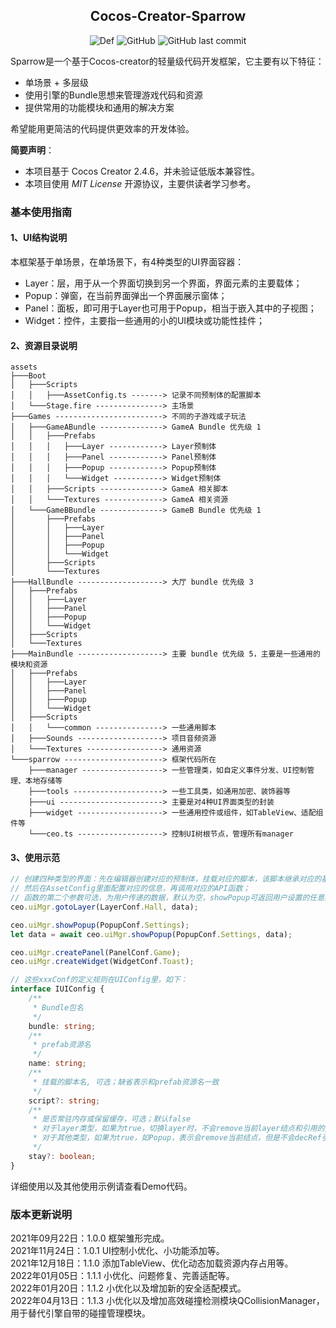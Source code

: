 ## <center>Cocos-Creator-Sparrow</center>
<center>

![Def](https://img.shields.io/badge/cocos--creator-2.4.6-blue)
![GitHub](https://img.shields.io/github/license/Mortal-Li/cocos-creator-sparrow)
![GitHub last commit](https://img.shields.io/github/last-commit/Mortal-Li/cocos-creator-sparrow)

</center>

Sparrow是一个基于Cocos-creator的轻量级代码开发框架，它主要有以下特征：
- 单场景 + 多层级
- 使用引擎的Bundle思想来管理游戏代码和资源
- 提供常用的功能模块和通用的解决方案

希望能用更简洁的代码提供更效率的开发体验。

**简要声明**：
- 本项目基于 Cocos Creator 2.4.6，并未验证低版本兼容性。
- 本项目使用 *MIT License* 开源协议，主要供读者学习参考。

### 基本使用指南
#### 1、UI结构说明

本框架基于单场景，在单场景下，有4种类型的UI界面容器：
- Layer：层，用于从一个界面切换到另一个界面，界面元素的主要载体；
- Popup：弹窗，在当前界面弹出一个界面展示窗体；
- Panel：面板，即可用于Layer也可用于Popup，相当于嵌入其中的子视图；
- Widget：控件，主要指一些通用的小的UI模块或功能性挂件；

#### 2、资源目录说明
```
assets
├───Boot
│   ├───Scripts
│   │   ├───AssetConfig.ts -------> 记录不同预制体的配置脚本
│   └───Stage.fire ---------------> 主场景
├───Games ------------------------> 不同的子游戏或子玩法
│   ├───GameABundle --------------> GameA Bundle 优先级 1
│   │   ├───Prefabs
│   │   │   ├───Layer ------------> Layer预制体
│   │   │   ├───Panel ------------> Panel预制体
│   │   │   ├───Popup ------------> Popup预制体
│   │   │   └───Widget -----------> Widget预制体
│   │   ├───Scripts --------------> GameA 相关脚本
│   │   └───Textures -------------> GameA 相关资源
│   └───GameBBundle --------------> GameB Bundle 优先级 1
│       ├───Prefabs
│       │   ├───Layer
│       │   ├───Panel
│       │   ├───Popup
│       │   └───Widget
│       ├───Scripts
│       └───Textures
├───HallBundle -------------------> 大厅 bundle 优先级 3
│   ├───Prefabs
│   │   ├───Layer
│   │   ├───Panel
│   │   ├───Popup
│   │   └───Widget
│   ├───Scripts
│   └───Textures
├───MainBundle -------------------> 主要 bundle 优先级 5，主要是一些通用的模块和资源
│   ├───Prefabs
│   │   ├───Layer
│   │   ├───Panel
│   │   ├───Popup
│   │   └───Widget
│   ├───Scripts
│   │   └───common ---------------> 一些通用脚本
│   ├───Sounds -------------------> 项目音频资源
│   └───Textures -----------------> 通用资源
└───sparrow ----------------------> 框架代码所在
    ├───manager ------------------> 一些管理类，如自定义事件分发、UI控制管理、本地存储等
    ├───tools --------------------> 一些工具类，如通用加密、装饰器等
    ├───ui -----------------------> 主要是对4种UI界面类型的封装
    ├───widget -------------------> 一些通用控件或组件，如TableView、适配组件等
    └───ceo.ts -------------------> 控制UI树根节点，管理所有manager
```
#### 3、使用示范
```typescript
// 创建四种类型的界面：先在编辑器创建对应的预制体，挂载对应的脚本，该脚本继承对应的基类；
// 然后在AssetConfig里面配置对应的信息，再调用对应的API函数；
// 函数的第二个参数可选，为用户传递的数据，默认为空，showPopup可返回用户设置的任意数据，如下：
ceo.uiMgr.gotoLayer(LayerConf.Hall, data);

ceo.uiMgr.showPopup(PopupConf.Settings);
let data = await ceo.uiMgr.showPopup(PopupConf.Settings, data);

ceo.uiMgr.createPanel(PanelConf.Game);
ceo.uiMgr.createWidget(WidgetConf.Toast);

// 这些xxxConf的定义规则在UIConfig里，如下：
interface IUIConfig {
    /**
     * Bundle包名
     */
    bundle: string;
    /**
     * prefab资源名
     */
    name: string;
    /**
     * 挂载的脚本名, 可选；缺省表示和prefab资源名一致
     */
    script?: string;
    /**
     * 是否常驻内存或保留缓存，可选；默认false
     * 对于layer类型，如果为true，切换layer时，不会remove当前layer结点和引用的资源；
     * 对于其他类型，如果为true，如Popup，表示会remove当前结点，但是不会decRef引用的资源；
     */
    stay?: boolean;
}
```
详细使用以及其他使用示例请查看Demo代码。

### 版本更新说明

2021年09月22日：1.0.0 框架雏形完成。  
2021年11月24日：1.0.1 UI控制小优化、小功能添加等。  
2021年12月18日：1.1.0 添加TableView、优化动态加载资源内存占用等。  
2022年01月05日：1.1.1 小优化、问题修复、完善适配等。  
2022年01月20日：1.1.2 小优化以及增加新的安全适配模式。  
2022年04月13日：1.1.3 小优化以及增加高效碰撞检测模块QCollisionManager，用于替代引擎自带的碰撞管理模块。  
